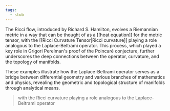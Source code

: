 ```yaml
---
tags:
  - stub
---
```

The Ricci flow, introduced by Richard S. Hamilton, evolves a Riemannian metric in a way that can be thought of as a [[heat equation]] for the metric tensor, with the [[Ricci Curvature Tensor|Ricci curvature]] playing a role analogous to the Laplace-Beltrami operator. This process, which played a key role in Grigori Perelman's proof of the Poincaré conjecture, further underscores the deep connections between the operator, curvature, and the topology of manifolds.

These examples illustrate how the Laplace-Beltrami operator serves as a bridge between differential geometry and various branches of mathematics and physics, revealing the geometric and topological structure of manifolds through analytical means.

>with the Ricci curvature playing a role analogous to the Laplace-Beltrami operator

